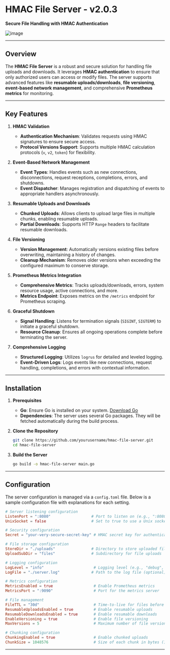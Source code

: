 
# HMAC File Server - v2.0.3

**Secure File Handling with HMAC Authentication**

![image](https://github.com/user-attachments/assets/891a2bae-84ed-4899-82cf-adf2d82e9f35)

---

## Overview

The **HMAC File Server** is a robust and secure solution for handling file uploads and downloads. It leverages **HMAC authentication** to ensure that only authorized users can access or modify files. The server supports advanced features like **resumable uploads/downloads**, **file versioning**, **event-based network management**, and comprehensive **Prometheus metrics** for monitoring.

---

## Key Features

1. **HMAC Validation**
    - **Authentication Mechanism**: Validates requests using HMAC signatures to ensure secure access.
    - **Protocol Versions Support**: Supports multiple HMAC calculation protocols (`v`, `v2`, `token`) for flexibility.

2. **Event-Based Network Management**
    - **Event Types**: Handles events such as new connections, disconnections, request receptions, completions, errors, and shutdowns.
    - **Event Dispatcher**: Manages registration and dispatching of events to appropriate handlers asynchronously.

3. **Resumable Uploads and Downloads**
    - **Chunked Uploads**: Allows clients to upload large files in multiple chunks, enabling resumable uploads.
    - **Partial Downloads**: Supports HTTP `Range` headers to facilitate resumable downloads.

4. **File Versioning**
    - **Version Management**: Automatically versions existing files before overwriting, maintaining a history of changes.
    - **Cleanup Mechanism**: Removes older versions when exceeding the configured maximum to conserve storage.

5. **Prometheus Metrics Integration**
    - **Comprehensive Metrics**: Tracks uploads/downloads, errors, system resource usage, active connections, and more.
    - **Metrics Endpoint**: Exposes metrics on the `/metrics` endpoint for Prometheus scraping.
  
6. **Graceful Shutdown**
    - **Signal Handling**: Listens for termination signals (`SIGINT`, `SIGTERM`) to initiate a graceful shutdown.
    - **Resource Cleanup**: Ensures all ongoing operations complete before terminating the server.

7. **Comprehensive Logging**
    - **Structured Logging**: Utilizes `logrus` for detailed and leveled logging.
    - **Event-Driven Logs**: Logs events like new connections, request handling, completions, and errors with contextual information.

---

## Installation

1. **Prerequisites**
    - **Go**: Ensure Go is installed on your system. [Download Go](https://golang.org/dl/)
    - **Dependencies**: The server uses several Go packages. They will be fetched automatically during the build process.

2. **Clone the Repository**

    ```bash
    git clone https://github.com/yourusername/hmac-file-server.git
    cd hmac-file-server
    ```

3. **Build the Server**

    ```bash
    go build -o hmac-file-server main.go
    ```

---

## Configuration

The server configuration is managed via a `config.toml` file. Below is a sample configuration file with explanations for each setting.

```toml
# Server listening configuration
ListenPort = ":8080"                  # Port to listen on (e.g., ":8080" for TCP)
UnixSocket = false                    # Set to true to use a Unix socket instead of TCP

# Security configuration
Secret = "your-very-secure-secret-key" # HMAC secret key for authentication

# File storage configuration
StoreDir = "./uploads"                # Directory to store uploaded files
UploadSubDir = "files"                # Subdirectory for file uploads

# Logging configuration
LogLevel = "info"                      # Logging level (e.g., "debug", "info", "warn", "error")
LogFile = "./server.log"              # Path to the log file (optional)

# Metrics configuration
MetricsEnabled = true                  # Enable Prometheus metrics
MetricsPort = ":9090"                  # Port for the metrics server

# File management
FileTTL = "30d"                        # Time-to-live for files before expiration (optional)
ResumableUploadsEnabled = true         # Enable resumable uploads
ResumableDownloadsEnabled = true       # Enable resumable downloads
EnableVersioning = true                # Enable file versioning
MaxVersions = 5                        # Maximum number of file versions to keep

# Chunking configuration
ChunkingEnabled = true                 # Enable chunked uploads
ChunkSize = 1048576                    # Size of each chunk in bytes (1MB)
```

---
